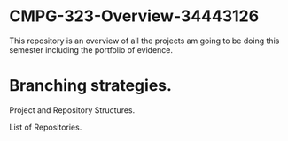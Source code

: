# CMPG-323-Overview-34443126
This repository is an overview of all the projects am going to be doing this semester including the portfolio of evidence.

# Branching strategies.

Project and Repository Structures.


List of Repositories.

